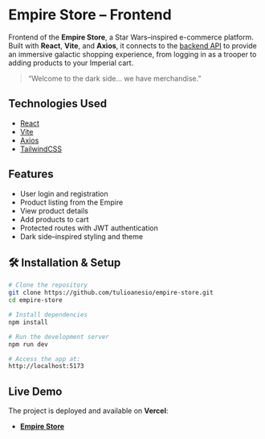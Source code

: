 # Empire Store – Frontend

Frontend of the **Empire Store**, a Star Wars–inspired e-commerce platform. Built with **React**, **Vite**, and **Axios**, it connects to the [backend API](https://github.com/tulioanesio/e-commerce-API) to provide an immersive galactic shopping experience, from logging in as a trooper to adding products to your Imperial cart.

> “Welcome to the dark side… we have merchandise.”

## Technologies Used

- [React](https://reactjs.org/)
- [Vite](https://vitejs.dev/)
- [Axios](https://axios-http.com/)
- [TailwindCSS](https://tailwindcss.com/) 

## Features

- User login and registration
- Product listing from the Empire
- View product details
- Add products to cart
- Protected routes with JWT authentication
- Dark side–inspired styling and theme

## 🛠️ Installation & Setup

```bash
# Clone the repository
git clone https://github.com/tulioanesio/empire-store.git
cd empire-store

# Install dependencies
npm install

# Run the development server
npm run dev

# Access the app at:
http://localhost:5173
```

## Live Demo

The project is deployed and available on **Vercel**:

- [**Empire Store**](https://new-empire-store.vercel.app/)
